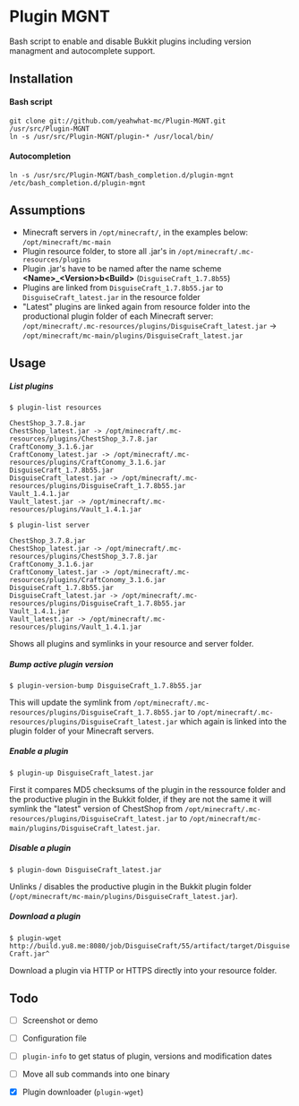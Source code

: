 Plugin MGNT
============

Bash script to enable and disable Bukkit plugins including version managment and autocomplete support.

## Installation

#### Bash script

    git clone git://github.com/yeahwhat-mc/Plugin-MGNT.git /usr/src/Plugin-MGNT
    ln -s /usr/src/Plugin-MGNT/plugin-* /usr/local/bin/

#### Autocompletion

    ln -s /usr/src/Plugin-MGNT/bash_completion.d/plugin-mgnt /etc/bash_completion.d/plugin-mgnt

## Assumptions

* Minecraft servers in `/opt/minecraft/`, in the examples below: `/opt/minecraft/mc-main`
* Plugin resource folder, to store all .jar's in `/opt/minecraft/.mc-resources/plugins`
* Plugin .jar's have to be named after the name scheme __\<Name>\_\<Version>b\<Build>__  (`DisguiseCraft_1.7.8b55`)
* Plugins are linked from `DisguiseCraft_1.7.8b55.jar` to `DisguiseCraft_latest.jar` in the resource folder
* "Latest" plugins are linked again from resource folder into the productional plugin folder of each Minecraft server: `/opt/minecraft/.mc-resources/plugins/DisguiseCraft_latest.jar` -> `/opt/minecraft/mc-main/plugins/DisguiseCraft_latest.jar`

## Usage

##### List plugins

`$ plugin-list resources`

    ChestShop_3.7.8.jar
    ChestShop_latest.jar -> /opt/minecraft/.mc-resources/plugins/ChestShop_3.7.8.jar
    CraftConomy_3.1.6.jar
    CraftConomy_latest.jar -> /opt/minecraft/.mc-resources/plugins/CraftConomy_3.1.6.jar
    DisguiseCraft_1.7.8b55.jar
    DisguiseCraft_latest.jar -> /opt/minecraft/.mc-resources/plugins/DisguiseCraft_1.7.8b55.jar
    Vault_1.4.1.jar
    Vault_latest.jar -> /opt/minecraft/.mc-resources/plugins/Vault_1.4.1.jar

`$ plugin-list server`

    ChestShop_3.7.8.jar
    ChestShop_latest.jar -> /opt/minecraft/.mc-resources/plugins/ChestShop_3.7.8.jar
    CraftConomy_3.1.6.jar
    CraftConomy_latest.jar -> /opt/minecraft/.mc-resources/plugins/CraftConomy_3.1.6.jar
    DisguiseCraft_1.7.8b55.jar
    DisguiseCraft_latest.jar -> /opt/minecraft/.mc-resources/plugins/DisguiseCraft_1.7.8b55.jar
    Vault_1.4.1.jar
    Vault_latest.jar -> /opt/minecraft/.mc-resources/plugins/Vault_1.4.1.jar

Shows all plugins and symlinks in your resource and server folder.

##### Bump active plugin version

`$ plugin-version-bump DisguiseCraft_1.7.8b55.jar`

This will update the symlink from `/opt/minecraft/.mc-resources/plugins/DisguiseCraft_1.7.8b55.jar` to `/opt/minecraft/.mc-resources/plugins/DisguiseCraft_latest.jar` which again is linked into the plugin folder of your Minecraft servers.

##### Enable a plugin

`$ plugin-up DisguiseCraft_latest.jar`

First it compares MD5 checksums of the plugin in the ressource folder and the productive plugin in the Bukkit folder, if they are not the same it will symlink the "latest" version of ChestShop from `/opt/minecraft/.mc-resources/plugins/DisguiseCraft_latest.jar` to `/opt/minecraft/mc-main/plugins/DisguiseCraft_latest.jar`.

##### Disable a plugin

`$ plugin-down DisguiseCraft_latest.jar`

Unlinks / disables the productive plugin in the Bukkit plugin folder (`/opt/minecraft/mc-main/plugins/DisguiseCraft_latest.jar`).

##### Download a plugin

`$ plugin-wget http://build.yu8.me:8080/job/DisguiseCraft/55/artifact/target/DisguiseCraft.jar^`

Download a plugin via HTTP or HTTPS directly into your resource folder.

## Todo

- [ ] Screenshot or demo
- [ ] Configuration file
- [ ] `plugin-info` to get status of plugin, versions and modification dates
- [ ] Move all sub commands into one binary
- [X] Plugin downloader (`plugin-wget`)

